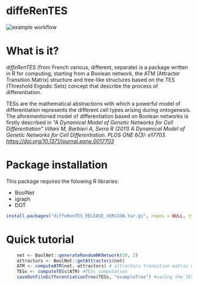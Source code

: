 # diffeRenTES
<!---
[![Build Status](https://travis-ci.com/mbraccini/diffeRenTES.svg?branch=master)](https://travis-ci.com/mbraccini/diffeRenTES)
-->

![example workflow](https://github.com/mbraccini/diffeRenTES/actions/workflows/r.yml/badge.svg)


# What is it?
*diffeRenTES* (from French various, different, separate) is a package written in R for computing, starting from a Boolean network, the ATM (Attractor Transition Matrix) structure and tree-like structures based on the TES (Threshold Ergodic Sets)  concept that describe the process of differentiation.

TESs are the mathematical abstractions with which a powerful model of differentiation represents the different cell types arising during ontogenesis.
The aforementioned model of differentiation based on Boolean networks is firstly described in *"A Dynamical Model of Genetic Networks for Cell Differentiation" Villani M, Barbieri A, Serra R (2011) A Dynamical Model of Genetic Networks for Cell Differentiation. PLOS ONE 6(3): e17703. <https://doi.org/10.1371/journal.pone.0017703>*

# Package installation

This package requires the folowing R libraries:

- BoolNet
- igraph
- DOT

```r
install.packages("diffeRenTES_RELEASE_VERSION.tar.gz", repos = NULL, type="source")
```


# Quick tutorial

```r
  	net <- BoolNet::generateRandomNKNetwork(10, 2)
	attractors <- BoolNet::getAttractors(net) 
	ATM <- computeATM(net, attractors) # attractors transition matrix computation
	TESs <- computeTESs(ATM) #TESs computation
	saveDotFileDifferentiationTree(TESs, "exampleTree") #saving the TES-based differentiation tree
```
